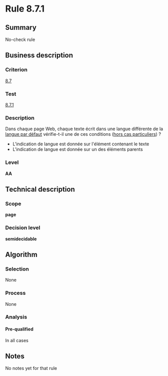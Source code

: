 # Rule 8.7.1
## Summary

No-check rule

## Business description

### Criterion

[8.7](http://references.modernisation.gouv.fr/referentiel-technique-0#crit-8-7)

### Test

[8.7.1](http://references.modernisation.gouv.fr/referentiel-technique-0#test-8-7-1)

### Description

Dans chaque page Web, chaque texte &eacute;crit dans une langue diff&eacute;rente de la <a href="http://references.modernisation.gouv.fr/referentiel-technique-0#mLangueDefaut"> langue par d&eacute;faut</a> v&eacute;rifie-t-il une de ces conditions (<a href="http://references.modernisation.gouv.fr/referentiel-technique-0#cpCrit8-7" title="Cas particuliers pour le crit&egrave;re 8.7">hors cas particuliers</a>) ? 
 
 *  L'indication de langue est donn&eacute;e sur l'&eacute;l&eacute;ment contenant le texte 
 *  L'indication de langue est donn&eacute;e sur un des &eacute;l&eacute;ments parents 


### Level

**AA**

## Technical description

### Scope

**page**

### Decision level

**semidecidable**

## Algorithm

### Selection

None

### Process

None

### Analysis

#### Pre-qualified

In all cases

## Notes

No notes yet for that rule
